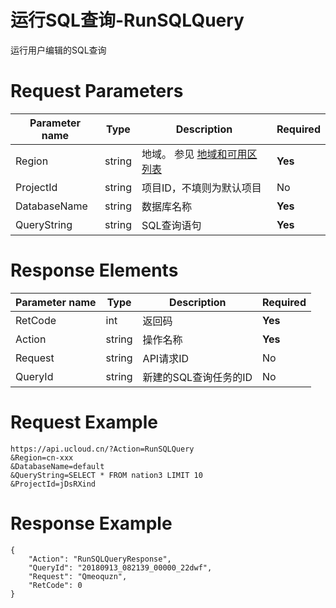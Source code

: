 # 运行SQL查询-RunSQLQuery

运行用户编辑的SQL查询

# Request Parameters
|Parameter name|Type|Description|Required|
|---|---|---|---|
|Region|string|地域。 参见 [地域和可用区列表](api/summary/regionlist)|**Yes**|
|ProjectId|string|项目ID，不填则为默认项目|No|
|DatabaseName|string|数据库名称|**Yes**|
|QueryString|string|SQL查询语句|**Yes**|

# Response Elements
|Parameter name|Type|Description|Required|
|---|---|---|---|
|RetCode|int|返回码|**Yes**|
|Action|string|操作名称|**Yes**|
|Request|string|API请求ID|No|
|QueryId|string|新建的SQL查询任务的ID|No|

# Request Example
```
https://api.ucloud.cn/?Action=RunSQLQuery
&Region=cn-xxx
&DatabaseName=default
&QueryString=SELECT * FROM nation3 LIMIT 10
&ProjectId=jDsRXind
```

# Response Example
```
{
    "Action": "RunSQLQueryResponse", 
    "QueryId": "20180913_082139_00000_22dwf", 
    "Request": "Qmeoquzn", 
    "RetCode": 0
}
```

